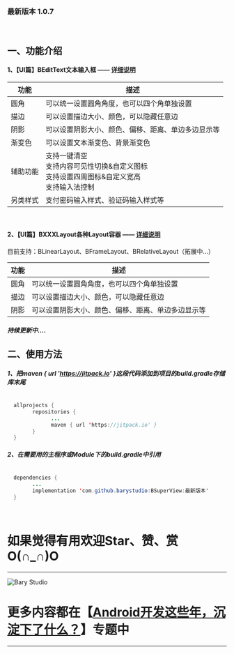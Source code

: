 <br>

###  最新版本 1.0.7

<br>

## 一、功能介绍


#### 1、【UI篇】BEditText文本输入框 —— [详细说明](https://www.jianshu.com/p/ad0eb5f43cc0)

|  功能   | 描述  |
|  ----  | ----  |
| 圆角  | 可以统一设置圆角角度，也可以四个角单独设置 |
| 描边  | 可以设置描边大小、颜色，可以隐藏任意边|
| 阴影  | 可以设置阴影大小、颜色、偏移、距离、单边多边显示等|
| 渐变色| 可以设置文本渐变色、背景渐变色|
| 辅助功能  | 支持一键清空<br>支持内容可见性切换&自定义图标<br>支持设置四周图标&自定义宽高<br>支持输入法控制|
| 另类样式  | 支付密码输入样式、验证码输入样式等|

<br>

#### 2、【UI篇】BXXXLayout各种Layout容器 —— [详细说明](https://www.jianshu.com/p/4ab558fd3855)
目前支持：BLinearLayout、BFrameLayout、BRelativeLayout（拓展中...）

|  功能   | 描述  |
|  ----  | ----  |
| 圆角  | 可以统一设置圆角角度，也可以四个角单独设置 |
| 描边  | 可以设置描边大小、颜色，可以隐藏任意边|
| 阴影  | 可以设置阴影大小、颜色、偏移、距离、单边多边显示等|

##### 持续更新中....

##   二、使用方法

#####  1、把maven { url 'https://jitpack.io' }这段代码添加到项目的build.gradle存储库末尾

```java

  allprojects {
        repositories {
              ...
              maven { url 'https://jitpack.io' }
        }
  }

```
#####  2、在需要用的主程序或Module下的build.gradle中引用
```java

  dependencies {
        ...
        implementation 'com.github.barystudio:BSuperView:最新版本'
  }

```

<br>

#   如果觉得有用欢迎Star、赞、赏  O(∩_∩)O

* * *
![Bary Studio](https://upload-images.jianshu.io/upload_images/10149003-5011dd901f0516ae.png?imageMogr2/auto-orient/strip%7CimageView2/2/w/1240)


#  更多内容都在【[Android开发这些年，沉淀下了什么？](https://www.jianshu.com/c/8e44ec207651)】专题中


* * *

